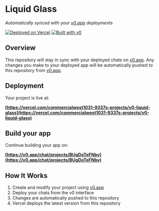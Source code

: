 # Liquid Glass

*Automatically synced with your [v0.app](https://v0.app) deployments*

[![Deployed on Vercel](https://img.shields.io/badge/Deployed%20on-Vercel-black?style=for-the-badge&logo=vercel)](https://vercel.com/commercialwest1031-9337s-projects/v0-liquid-glass)
[![Built with v0](https://img.shields.io/badge/Built%20with-v0.app-black?style=for-the-badge)](https://v0.app/chat/projects/BUgDoTeFNbv)

## Overview

This repository will stay in sync with your deployed chats on [v0.app](https://v0.app).
Any changes you make to your deployed app will be automatically pushed to this repository from [v0.app](https://v0.app).

## Deployment

Your project is live at:

**[https://vercel.com/commercialwest1031-9337s-projects/v0-liquid-glass](https://vercel.com/commercialwest1031-9337s-projects/v0-liquid-glass)**

## Build your app

Continue building your app on:

**[https://v0.app/chat/projects/BUgDoTeFNbv](https://v0.app/chat/projects/BUgDoTeFNbv)**

## How It Works

1. Create and modify your project using [v0.app](https://v0.app)
2. Deploy your chats from the v0 interface
3. Changes are automatically pushed to this repository
4. Vercel deploys the latest version from this repository